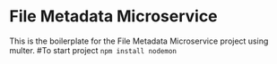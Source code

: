 # File Metadata Microservice

This is the boilerplate for the File Metadata Microservice project using multer.
#To start project
`npm install
nodemon`
